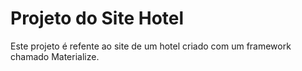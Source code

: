 # Projeto do Site Hotel

Este projeto é refente ao site de um hotel criado com um framework chamado Materialize.